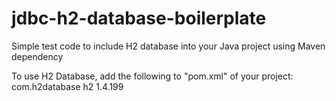 # jdbc-h2-database-boilerplate
Simple test code to include H2 database into your Java project using Maven dependency

To use H2 Database, add the following to "pom.xml" of your project:
<dependency>
  <groupId>com.h2database</groupId>
  <artifactId>h2</artifactId>
  <version>1.4.199</version>
</dependency>